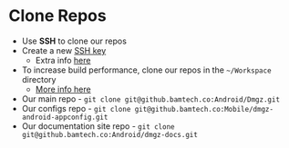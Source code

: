 # Clone Repos

- Use **SSH** to clone our repos
- Create a new [SSH key](https://github.bamtech.co/settings/ssh/new)
	- Extra info [here](https://docs.github.com/en/authentication/connecting-to-github-with-ssh/about-ssh)
- To increase build performance, clone our repos in the `~/Workspace` directory
	- [More info here](https://bamtechmedia.slack.com/archives/C02R3G2RJRF/p1649402947279129)
- Our main repo - `git clone git@github.bamtech.co:Android/Dmgz.git`
- Our configs repo - `git clone git@github.bamtech.co:Mobile/dmgz-android-appconfig.git`
- Our documentation site repo - `git clone git@github.bamtech.co:Android/dmgz-docs.git`
